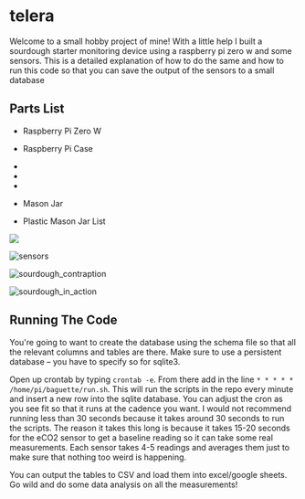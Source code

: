 # telera

Welcome to a small hobby project of mine! With a little help I built a sourdough starter monitoring device using a raspberry pi zero w and some sensors. This is a detailed explanation of how to do the same and how to run this code so that you can save the output of the sensors to a small database

## Parts List

* Raspberry Pi Zero W

* Raspberry Pi Case

* [Adafruit VL53L0X]: https://learn.adafruit.com/adafruit-vl53l0x-micro-lidar-distance-sensor-breakout/python-circuitpython

* [Adafruit AHT20]: https://learn.adafruit.com/adafruit-aht20/python-circuitpython

* [Adafruit SGP30]: https://learn.adafruit.com/adafruit-sgp30-gas-tvoc-eco2-mox-sensor/

* Mason Jar

* Plastic Mason Jar List

![](/Users/ifloreshuerta/Documents/telera/photos/cap.jpeg)

![sensors](/Users/ifloreshuerta/Documents/telera/photos/sensors.jpeg)

![sourdough_contraption](/Users/ifloreshuerta/Documents/telera/photos/sourdough_contraption.jpeg)

![sourdough_in_action](/Users/ifloreshuerta/Documents/telera/photos/sourdough_in_action.jpeg)

## Running The Code

You're going to want to create the database using the schema file so that all the relevant columns and tables are there. Make sure to use a persistent database – you have to specify so for sqlite3.

Open up crontab by typing `crontab -e`. From there add in the line `* * * * * /home/pi/baguette/run.sh`. This will run the scripts in the repo every minute and insert a new row into the sqlite database. You can adjust the cron as you see fit so that it runs at the cadence you want. I would not recommend running less than 30 seconds because it takes around 30 seconds to run the scripts. The reason it takes this long is because it takes 15-20 seconds for the eCO2 sensor to get a baseline reading so it can take some real measurements. Each sensor takes 4-5 readings and averages them just to make sure that nothing too weird is happening. 



You can output the tables to CSV and load them into excel/google sheets. Go wild and do some data analysis on all the measurements!